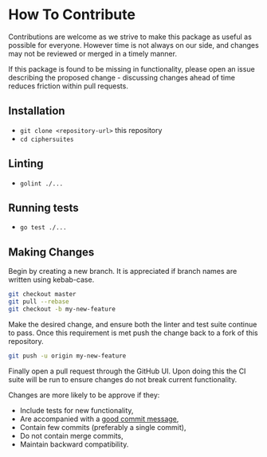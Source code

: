# How To Contribute

Contributions are welcome as we strive to make this package as useful as
possible for everyone. However time is not always on our side, and changes may
not be reviewed or merged in a timely manner.

If this package is found to be missing in functionality, please open an issue
describing the proposed change - discussing changes ahead of time reduces
friction within pull requests.

## Installation

* `git clone <repository-url>` this repository
* `cd ciphersuites`

## Linting

* `golint ./...`

## Running tests

* `go test ./...`

## Making Changes

Begin by creating a new branch. It is appreciated if branch names are written
using kebab-case.

```bash
git checkout master
git pull --rebase
git checkout -b my-new-feature
```

Make the desired change, and ensure both the linter and test suite continue to
pass. Once this requirement is met push the change back to a fork of this
repository.

```bash
git push -u origin my-new-feature
```

Finally open a pull request through the GitHub UI. Upon doing this the CI suite
will be run to ensure changes do not break current functionality.

Changes are more likely to be approve if they:

- Include tests for new functionality,
- Are accompanied with a [good commit message](http://tbaggery.com/2008/04/19/a-note-about-git-commit-messages.html),
- Contain few commits (preferably a single commit),
- Do not contain merge commits,
- Maintain backward compatibility.
